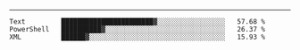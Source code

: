---

<!--START_SECTION:waka-->
```text
Text         ███████████████████████▓░░░░░░░░░░░░░░░░░   57.68 % 
PowerShell   ██████████▓░░░░░░░░░░░░░░░░░░░░░░░░░░░░░░   26.37 % 
XML          ██████▓░░░░░░░░░░░░░░░░░░░░░░░░░░░░░░░░░░   15.93 % 
```
<!--END_SECTION:waka-->


[linkedin]: https://www.linkedin.com/in/mohamed-elh/

